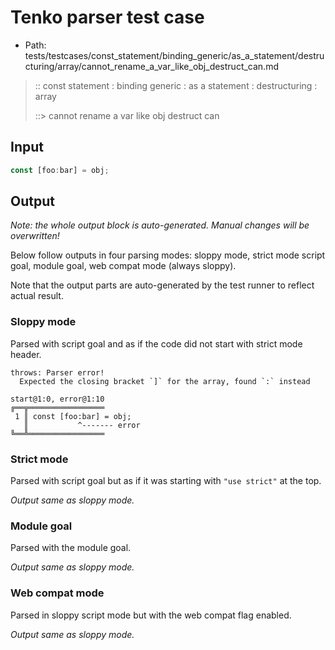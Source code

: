 # Tenko parser test case

- Path: tests/testcases/const_statement/binding_generic/as_a_statement/destructuring/array/cannot_rename_a_var_like_obj_destruct_can.md

> :: const statement : binding generic : as a statement : destructuring : array
>
> ::> cannot rename a var like obj destruct can

## Input

`````js
const [foo:bar] = obj;
`````

## Output

_Note: the whole output block is auto-generated. Manual changes will be overwritten!_

Below follow outputs in four parsing modes: sloppy mode, strict mode script goal, module goal, web compat mode (always sloppy).

Note that the output parts are auto-generated by the test runner to reflect actual result.

### Sloppy mode

Parsed with script goal and as if the code did not start with strict mode header.

`````
throws: Parser error!
  Expected the closing bracket `]` for the array, found `:` instead

start@1:0, error@1:10
╔══╦═════════════════
 1 ║ const [foo:bar] = obj;
   ║           ^------- error
╚══╩═════════════════

`````

### Strict mode

Parsed with script goal but as if it was starting with `"use strict"` at the top.

_Output same as sloppy mode._

### Module goal

Parsed with the module goal.

_Output same as sloppy mode._

### Web compat mode

Parsed in sloppy script mode but with the web compat flag enabled.

_Output same as sloppy mode._
